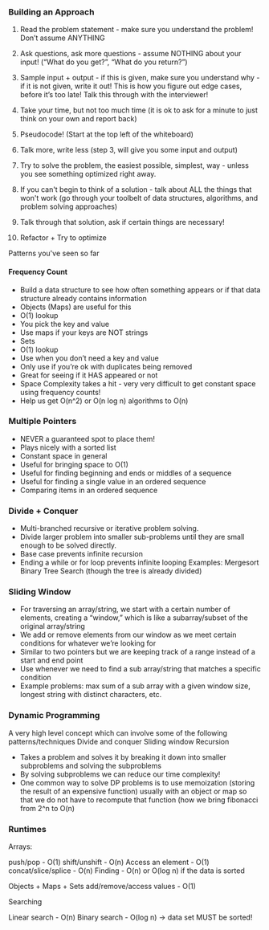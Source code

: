 ### Building an Approach

1. Read the problem statement - make sure you understand the problem! Don’t assume ANYTHING

2. Ask questions, ask more questions - assume NOTHING about your input! (“What do you get?”, “What do you return?”)

3. Sample input + output - if this is given, make sure you understand why - if it is not given, write it out! This is how you figure out edge cases, before it’s too late! Talk this through with the interviewer!

4. Take your time, but not too much time (it is ok to ask for a minute to just think on your own and report back)

5. Pseudocode! (Start at the top left of the whiteboard)

6. Talk more, write less (step 3, will give you some input and output)

7. Try to solve the problem, the easiest possible, simplest, way - unless you see something optimized right away.

8. If you can't begin to think of a solution - talk about ALL the things that won't work (go through your toolbelt of data structures, algorithms, and problem solving approaches)

9. Talk through that solution, ask if certain things are necessary!

10. Refactor + Try to optimize

Patterns you've seen so far

#### Frequency Count

- Build a data structure to see how often something appears or if that data structure already contains information
- Objects (Maps) are useful for this
- O(1) lookup
- You pick the key and value
- Use maps if your keys are NOT strings
- Sets 
- O(1) lookup
- Use when you don’t need a key and value
- Only use if you’re ok with duplicates being removed
- Great for seeing if it HAS appeared or not
- Space Complexity takes a hit - very very difficult to get constant space using frequency counts!
- Help us get O(n^2) or O(n log n) algorithms to O(n)

### Multiple Pointers 
- NEVER a guaranteed spot to place them!
- Plays nicely with a sorted list
- Constant space in general
- Useful for bringing space to O(1)
- Useful for finding beginning and ends or middles of a sequence 
- Useful for finding a single value in an ordered sequence
- Comparing items in an ordered sequence 

### Divide + Conquer
- Multi-branched recursive or iterative problem solving.
- Divide larger problem into smaller sub-problems until they are small enough to be solved directly.
- Base case prevents infinite recursion
- Ending a while or for loop prevents infinite looping
Examples:
Mergesort
Binary Tree Search (though the tree is already divided)

### Sliding Window
- For traversing an array/string, we start with a certain number of elements, creating a “window,” which is like a subarray/subset of the original array/string
- We add or remove elements from our window as we meet certain conditions for whatever we’re looking for
- Similar to two pointers but we are keeping track of a range instead of a start and end point
- Use whenever we need to find a sub array/string that matches a specific condition
- Example problems: max sum of a sub array with a given window size, longest string with distinct characters, etc.

### Dynamic Programming
A very high level concept which can involve some of the following patterns/techniques
Divide and conquer
Sliding window
Recursion
- Takes a problem and solves it by breaking it down into smaller subproblems and solving the subproblems
- By solving subproblems we can reduce our time complexity!
- One common way to solve DP problems is to use memoization (storing the result of an expensive function) usually with an object or map so that we do not have to recompute that function (how we bring fibonacci from 2^n to O(n)

### Runtimes

Arrays:

push/pop - O(1)
shift/unshift - O(n)
Access an element - O(1)
concat/slice/splice - O(n)
Finding - O(n) or O(log n) if the data is sorted

Objects + Maps + Sets
add/remove/access values - O(1)

Searching

Linear search - O(n)
Binary search - O(log n) -> data set MUST be sorted!
